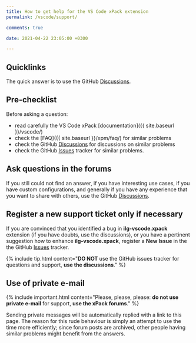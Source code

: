 ```yaml
---
title: How to get help for the VS Code xPack extension
permalink: /vscode/support/

comments: true

date: 2021-04-22 23:05:00 +0300

---
```


## Quicklinks

The quick answer is to use the
GitHub [Discussions](https://github.com/xpack/vscode-xpack-extension-ts/discussions/).

## Pre-checklist

Before asking a question:

- read carefully the VS Code xPack [documentation]({{ site.baseurl }}/vscode/)
- check the [FAQ]({{ site.baseurl }}/xpm/faq/) for similar problems
- check the GitHub [Discussions](https://github.com/xpack/vscode-xpack-extension-ts/discussions/) for
discussions on similar problems
- check the
GitHub [Issues](https://github.com/xpack/vscode-xpack-extension-ts/issues/)
tracker for similar problems.

## Ask questions in the forums

If you still could not find an answer, if you have interesting use
cases, if you have custom configurations, and generally if you have
any experience that you want to share with others, use the
GitHub [Discussions](https://github.com/xpack/vscode-xpack-extension-ts/discussions/).

## Register a new support ticket only if necessary

If you are convinced that you identified a bug in **ilg-vscode.xpack**
extension
(if you have doubts, use the discussions),
or you have a pertinent suggestion how to enhance **ilg-vscode.xpack**,
register a **New Issue** in the the
GitHub [Issues](https://github.com/xpack/vscode-xpack-extension-ts/issues/)
tracker.

{% include tip.html content="**DO NOT** use the GitHub issues tracker
for questions and support, **use the discussions**." %}

## Use of private e-mail

{% include important.html content="Please, please, please: **do not use
private e-mail** for support, **use the xPack forums**." %}

Sending private messages will be automatically replied with
a link to this page.
The reason for this rude behaviour is simply an attempt to use
the time more efficiently; since forum posts are archived, other people
having similar problems might benefit from the answers.
